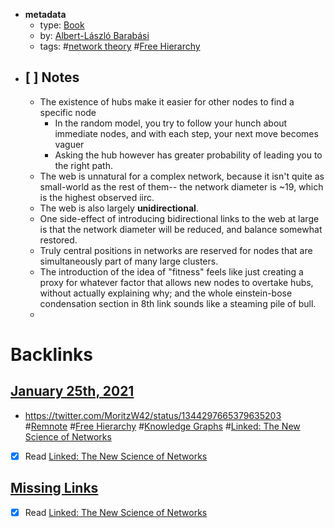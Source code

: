 - **metadata**
    - type: [Book](<Book.md>)
    - by: [Albert-László Barabási](<Albert-László Barabási.md>)
    - tags: #[network theory](<network theory.md>) #[Free Hierarchy](<Free Hierarchy.md>)
- ## [ ] Notes
    - The existence of hubs make it easier for other nodes to find a specific node
        - In the random model, you try to follow your hunch about immediate nodes, and with each step, your next move becomes vaguer
        - Asking the hub however has greater probability of leading you to the right path.
    - The web is unnatural for a complex network, because it isn't quite as small-world as the rest of them-- the network diameter is ~19, which is the highest observed iirc.
    - The web is also largely **unidirectional**. 
    - One side-effect of introducing bidirectional links to the web at large is that the network diameter will be reduced, and balance somewhat restored.
    - Truly central positions in networks are reserved for nodes that are simultaneously part of many large clusters.
    - The introduction of the idea of "fitness" feels like just creating a proxy for whatever factor that allows new nodes to overtake hubs, without actually explaining why; and the whole einstein-bose condensation section in 8th link sounds like a steaming pile of bull. 
    - 

# Backlinks
## [January 25th, 2021](<January 25th, 2021.md>)
- https://twitter.com/MoritzW42/status/1344297665379635203 #[Remnote](<Remnote.md>) #[Free Hierarchy](<Free Hierarchy.md>) #[Knowledge Graphs](<Knowledge Graphs.md>) #[Linked: The New Science of Networks](<Linked: The New Science of Networks.md>)

- [x] Read [Linked: The New Science of Networks](<Linked: The New Science of Networks.md>)

## [Missing Links](<Missing Links.md>)
- [x] Read [Linked: The New Science of Networks](<Linked: The New Science of Networks.md>)

